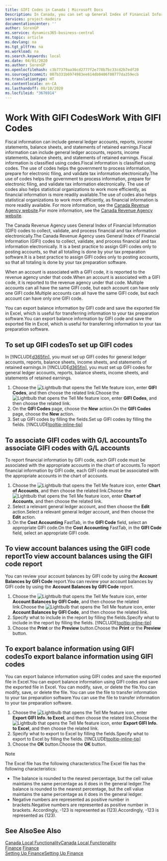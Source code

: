 ```yaml
---
title: GIFI Codes in Canada | Microsoft Docs
Description: In Canada, you can set up General Index of Financial Information (GIFI) codes and assign them to posting accounts
services: project-madeira
documentationcenter: ''
author: SorenGP
ms.service: dynamics365-business-central
ms.topic: article
ms.devlang: na
ms.tgt_pltfrm: na
ms.workload: na
ms.search.keywords: local
ms.date: 04/01/2020
ms.author: SorenGP
ms.openlocfilehash: c3b77379aa36cd2777f2e778b7bc33cd2b7edf20
ms.sourcegitcommit: 007b331b6974983ee614db0406f00777da359ecb
ms.translationtype: HT
ms.contentlocale: en-CA
ms.lasthandoff: 08/10/2020
ms.locfileid: "3676914"
---
```

# <a name="work-with-gifi-codes"></a><span data-ttu-id="5426b-103">Work With GIFI Codes</span><span class="sxs-lookup"><span data-stu-id="5426b-103">Work With GIFI Codes</span></span>
<span data-ttu-id="5426b-104">Fiscal information can include general ledger accounts, reports, income statements, balance sheets, and statements of retained earnings.</span><span class="sxs-lookup"><span data-stu-id="5426b-104">Fiscal information can include general ledger accounts, reports, income statements, balance sheets, and statements of retained earnings.</span></span> <span data-ttu-id="5426b-105">Fiscal information is classified using codes.</span><span class="sxs-lookup"><span data-stu-id="5426b-105">Fiscal information is classified using codes.</span></span> <span data-ttu-id="5426b-106">The use of codes helps the government to process information, prepare for electronic filing, and validate tax information electronically.</span><span class="sxs-lookup"><span data-stu-id="5426b-106">The use of codes helps the government to process information, prepare for electronic filing, and validate tax information electronically.</span></span> <span data-ttu-id="5426b-107">The use of codes also helps statistical organizations to work more efficiently, as financial information is more readily available.</span><span class="sxs-lookup"><span data-stu-id="5426b-107">The use of codes also helps statistical organizations to work more efficiently, as financial information is more readily available.</span></span> <span data-ttu-id="5426b-108">For more information, see the [Canada Revenue Agency website](https://www.cra-arc.gc.ca/).</span><span class="sxs-lookup"><span data-stu-id="5426b-108">For more information, see the [Canada Revenue Agency website](https://www.cra-arc.gc.ca/).</span></span>

<span data-ttu-id="5426b-109">The Canada Revenue Agency uses General Index of Financial Information (GIFI) codes to collect, validate, and process financial and tax information electronically.</span><span class="sxs-lookup"><span data-stu-id="5426b-109">The Canada Revenue Agency uses General Index of Financial Information (GIFI) codes to collect, validate, and process financial and tax information electronically.</span></span> <span data-ttu-id="5426b-110">It is a best practice to assign GIFI codes only to posting accounts, so that all totalling is done by your tax preparation software.</span><span class="sxs-lookup"><span data-stu-id="5426b-110">It is a best practice to assign GIFI codes only to posting accounts, so that all totaling is done by your tax preparation software.</span></span>

<span data-ttu-id="5426b-111">When an account is associated with a GIFI code, it is reported to the revenue agency under that code.</span><span class="sxs-lookup"><span data-stu-id="5426b-111">When an account is associated with a GIFI code, it is reported to the revenue agency under that code.</span></span> <span data-ttu-id="5426b-112">Multiple accounts can all have the same GIFI code, but each account can have only one GIFI code.</span><span class="sxs-lookup"><span data-stu-id="5426b-112">Multiple accounts can all have the same GIFI code, but each account can have only one GIFI code.</span></span>

<span data-ttu-id="5426b-113">You can export balance information by GIFI code and save the exported file in Excel, which is useful for transferring information to your tax preparation software.</span><span class="sxs-lookup"><span data-stu-id="5426b-113">You can export balance information by GIFI code and save the exported file in Excel, which is useful for transferring information to your tax preparation software.</span></span>

## <a name="to-set-up-gifi-codes"></a><span data-ttu-id="5426b-114">To set up GIFI codes</span><span class="sxs-lookup"><span data-stu-id="5426b-114">To set up GIFI codes</span></span>
<span data-ttu-id="5426b-115">In [!INCLUDE[d365fin](../../includes/d365fin_md.md)], you must set up GIFI codes for general ledger accounts, reports, balance sheets, income sheets, and statements of retained earnings.</span><span class="sxs-lookup"><span data-stu-id="5426b-115">In [!INCLUDE[d365fin](../../includes/d365fin_md.md)], you must set up GIFI codes for general ledger accounts, reports, balance sheets, income sheets, and statements of retained earnings.</span></span>

1. <span data-ttu-id="5426b-116">Choose the ![Lightbulb that opens the Tell Me feature](../../media/ui-search/search_small.png "Tell me what you want to do") icon, enter **GIFI Codes**, and then choose the related link.</span><span class="sxs-lookup"><span data-stu-id="5426b-116">Choose the ![Lightbulb that opens the Tell Me feature](../../media/ui-search/search_small.png "Tell me what you want to do") icon, enter **GIFI Codes**, and then choose the related link.</span></span>
2. <span data-ttu-id="5426b-117">On the **GIFI Codes** page, choose the **New** action.</span><span class="sxs-lookup"><span data-stu-id="5426b-117">On the **GIFI Codes** page, choose the **New** action.</span></span>
3. <span data-ttu-id="5426b-118">Set up GIFI codes by filling the fields.</span><span class="sxs-lookup"><span data-stu-id="5426b-118">Set up GIFI codes by filling the fields.</span></span> [!INCLUDE[tooltip-inline-tip](../../includes/tooltip-inline-tip_md.md)]

## <a name="to-associate-gifi-codes-with-gl-accounts"></a><span data-ttu-id="5426b-119">To associate GIFI codes with G/L accounts</span><span class="sxs-lookup"><span data-stu-id="5426b-119">To associate GIFI codes with G/L accounts</span></span>
<span data-ttu-id="5426b-120">To report financial information by GIFI code, each GIFI code must be associated with the appropriate accounts in the chart of accounts.</span><span class="sxs-lookup"><span data-stu-id="5426b-120">To report financial information by GIFI code, each GIFI code must be associated with the appropriate accounts in the chart of accounts.</span></span>

1. <span data-ttu-id="5426b-121">Choose the ![Lightbulb that opens the Tell Me feature](../../media/ui-search/search_small.png "Tell me what you want to do") icon, enter **Chart of Accounts**, and then choose the related link.</span><span class="sxs-lookup"><span data-stu-id="5426b-121">Choose the ![Lightbulb that opens the Tell Me feature](../../media/ui-search/search_small.png "Tell me what you want to do") icon, enter **Chart of Accounts**, and then choose the related link.</span></span>
2. <span data-ttu-id="5426b-122">Select a relevant general ledger account, and then choose the **Edit** action.</span><span class="sxs-lookup"><span data-stu-id="5426b-122">Select a relevant general ledger account, and then choose the **Edit** action.</span></span>
3. <span data-ttu-id="5426b-123">On the **Cost Accounting** FastTab, in the **GIFI Code** field, select an appropriate GIFI code.</span><span class="sxs-lookup"><span data-stu-id="5426b-123">On the **Cost Accounting** FastTab, in the **GIFI Code** field, select an appropriate GIFI code.</span></span>

## <a name="to-view-account-balances-using-the-gifi-code-report"></a><span data-ttu-id="5426b-124">To view account balances using the GIFI code report</span><span class="sxs-lookup"><span data-stu-id="5426b-124">To view account balances using the GIFI code report</span></span>
<span data-ttu-id="5426b-125">You can review your account balances by GIFI code by using the **Account Balances by GIFI Code** report.</span><span class="sxs-lookup"><span data-stu-id="5426b-125">You can review your account balances by GIFI code by using the **Account Balances by GIFI Code** report.</span></span>

1. <span data-ttu-id="5426b-126">Choose the ![Lightbulb that opens the Tell Me feature](../../media/ui-search/search_small.png "Tell me what you want to do") icon, enter **Account Balances by GIFI Code**, and then choose the related link.</span><span class="sxs-lookup"><span data-stu-id="5426b-126">Choose the ![Lightbulb that opens the Tell Me feature](../../media/ui-search/search_small.png "Tell me what you want to do") icon, enter **Account Balances by GIFI Code**, and then choose the related link.</span></span>
2. <span data-ttu-id="5426b-127">Specify what to include in the report by filling the fields.</span><span class="sxs-lookup"><span data-stu-id="5426b-127">Specify what to include in the report by filling the fields.</span></span> [!INCLUDE[tooltip-inline-tip](../../includes/tooltip-inline-tip_md.md)]
3. <span data-ttu-id="5426b-128">Choose the **Print** or the **Preview** button.</span><span class="sxs-lookup"><span data-stu-id="5426b-128">Choose the **Print** or the **Preview** button.</span></span>

## <a name="to-export-balance-information-using-gifi-codes"></a><span data-ttu-id="5426b-129">To export balance information using GIFI codes</span><span class="sxs-lookup"><span data-stu-id="5426b-129">To export balance information using GIFI codes</span></span>
<span data-ttu-id="5426b-130">You can export balance information using GIFI codes and save the exported file in Excel.</span><span class="sxs-lookup"><span data-stu-id="5426b-130">You can export balance information using GIFI codes and save the exported file in Excel.</span></span> <span data-ttu-id="5426b-131">You can modify, save, or delete the file.</span><span class="sxs-lookup"><span data-stu-id="5426b-131">You can modify, save, or delete the file.</span></span> <span data-ttu-id="5426b-132">You can use the file to transfer information to your tax preparation software.</span><span class="sxs-lookup"><span data-stu-id="5426b-132">You can use the file to transfer information to your tax preparation software.</span></span>

1. <span data-ttu-id="5426b-133">Choose the ![Lightbulb that opens the Tell Me feature](../../media/ui-search/search_small.png "Tell me what you want to do") icon, enter **Export GIFI Info. to Excel**, and then choose the related link.</span><span class="sxs-lookup"><span data-stu-id="5426b-133">Choose the ![Lightbulb that opens the Tell Me feature](../../media/ui-search/search_small.png "Tell me what you want to do") icon, enter **Export GIFI Info. to Excel**, and then choose the related link.</span></span>
2. <span data-ttu-id="5426b-134">Specify what to export to Excel by filling the fields.</span><span class="sxs-lookup"><span data-stu-id="5426b-134">Specify what to export to Excel by filling the fields.</span></span> [!INCLUDE[tooltip-inline-tip](../../includes/tooltip-inline-tip_md.md)]
3. <span data-ttu-id="5426b-135">Choose the **OK** button.</span><span class="sxs-lookup"><span data-stu-id="5426b-135">Choose the **OK** button.</span></span>

> [!NOTE]  
>   <span data-ttu-id="5426b-136">The Excel file has the following characteristics:</span><span class="sxs-lookup"><span data-stu-id="5426b-136">The Excel file has the following characteristics:</span></span>

* <span data-ttu-id="5426b-137">The balance is rounded to the nearest percentage, but the cell value maintains the same percentage as it does in the general ledger.</span><span class="sxs-lookup"><span data-stu-id="5426b-137">The balance is rounded to the nearest percentage, but the cell value maintains the same percentage as it does in the general ledger.</span></span>
* <span data-ttu-id="5426b-138">Negative numbers are represented as positive number in brackets.</span><span class="sxs-lookup"><span data-stu-id="5426b-138">Negative numbers are represented as positive number in brackets.</span></span> <span data-ttu-id="5426b-139">Accordingly, -123 is represented as (123).</span><span class="sxs-lookup"><span data-stu-id="5426b-139">Accordingly, -123 is represented as (123).</span></span>

## <a name="see-also"></a><span data-ttu-id="5426b-140">See Also</span><span class="sxs-lookup"><span data-stu-id="5426b-140">See Also</span></span>
[<span data-ttu-id="5426b-141">Canada Local Functionality</span><span class="sxs-lookup"><span data-stu-id="5426b-141">Canada Local Functionality</span></span>](canada-local-functionality.md)  
<span data-ttu-id="5426b-142">[Finance](../../finance.md) </span><span class="sxs-lookup"><span data-stu-id="5426b-142">[Finance](../../finance.md) </span></span>  
[<span data-ttu-id="5426b-143">Setting Up Finance</span><span class="sxs-lookup"><span data-stu-id="5426b-143">Setting Up Finance</span></span>](../../finance.md)
